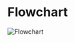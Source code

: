 # Flowchart
![Flowchart](https://user-images.githubusercontent.com/95415292/168756193-43a2c3af-22a6-4ce8-852a-4914588221a2.PNG)
